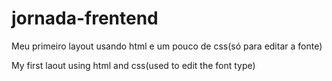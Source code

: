 # jornada-frentend
Meu primeiro layout usando html e um pouco de css(só para editar a fonte)

My first laout using html and css(used to edit the font type)

